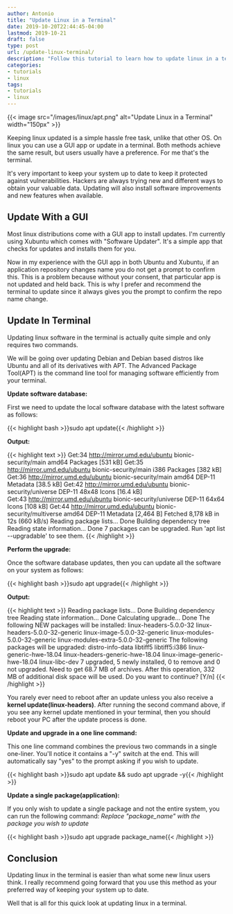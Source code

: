 ```yaml
---
author: Antonio
title: "Update Linux in a Terminal"
date: 2019-10-20T22:44:45-04:00
lastmod: 2019-10-21
draft: false
type: post
url: /update-linux-terminal/
description: "Follow this tutorial to learn how to update linux in a terminal. Performing your software updates in a terminal can be quicker and more efficient with the apt command line tool."
categories:
- tutorials
- linux
tags:
- tutorials
- linux
---
```


{{< image src="/images/linux/apt.png" alt="Update Linux in a Terminal" width="150px" >}}

Keeping linux updated is a simple hassle free task, unlike that other OS. On linux you can use a GUI app or update in a terminal. Both methods achieve the same result, but users usually have a preference. For me that's the terminal.

<!--more-->

It's very important to keep your system up to date to keep it protected against vulnerabilities. Hackers are always trying new and different ways to obtain your valuable data. Updating will also install software improvements and new features when available.

<!--adsense-->

## **Update With a GUI**

Most linux distributions come with a GUI app to install updates. I'm currently using Xubuntu which comes with "Software Updater". It's a simple app that checks for updates and installs them for you.

Now in my experience with the GUI app in both Ubuntu and Xubuntu, if an application repository changes name you do not get a prompt to confirm this. This is a problem because without your consent, that particular app is not updated and held back. This is why I prefer and recommend the terminal to update since it always gives you the prompt to confirm the repo name change.

## **Update In Terminal**

Updating linux software in the terminal is actually quite simple and only requires two commands.

We will be going over updating Debian and Debian based distros like Ubuntu and all of its derivatives with APT. The Advanced Package Tool(APT) is the command line tool for managing software efficiently from your terminal.

**Update software database:**

First we need to update the local software database with the latest software as follows:

{{< highlight bash >}}sudo apt update{{< /highlight >}}

**Output:**

{{< highlight text >}}
Get:34 http://mirror.umd.edu/ubuntu bionic-security/main amd64 Packages [531 kB]
Get:35 http://mirror.umd.edu/ubuntu bionic-security/main i386 Packages [382 kB]
Get:36 http://mirror.umd.edu/ubuntu bionic-security/main amd64 DEP-11 Metadata [38.5 kB]
Get:42 http://mirror.umd.edu/ubuntu bionic-security/universe DEP-11 48x48 Icons [16.4 kB]  
Get:43 http://mirror.umd.edu/ubuntu bionic-security/universe DEP-11 64x64 Icons [108 kB]
Get:44 http://mirror.umd.edu/ubuntu bionic-security/multiverse amd64 DEP-11 Metadata [2,464 B]
Fetched 8,178 kB in 12s (660 kB/s)
Reading package lists... Done
Building dependency tree
Reading state information... Done
7 packages can be upgraded. Run 'apt list --upgradable' to see them.
{{< /highlight >}}

**Perform the upgrade:**

Once the software database updates, then you can update all the software on your system as follows:

{{< highlight bash >}}sudo apt upgrade{{< /highlight >}}

**Output:**

{{< highlight text >}}
Reading package lists... Done
Building dependency tree
Reading state information... Done
Calculating upgrade... Done
The following NEW packages will be installed:
  linux-headers-5.0.0-32 linux-headers-5.0.0-32-generic linux-image-5.0.0-32-generic
  linux-modules-5.0.0-32-generic linux-modules-extra-5.0.0-32-generic
The following packages will be upgraded:
  distro-info-data libtiff5 libtiff5:i386 linux-generic-hwe-18.04
  linux-headers-generic-hwe-18.04 linux-image-generic-hwe-18.04 linux-libc-dev
7 upgraded, 5 newly installed, 0 to remove and 0 not upgraded.
Need to get 68.7 MB of archives.
After this operation, 332 MB of additional disk space will be used.
Do you want to continue? [Y/n]
{{< /highlight >}}

You rarely ever need to reboot after an update unless you also receive a **kernel update(linux-headers)**. After running the second command above, if you see any kernel update mentioned in your terminal, then you should reboot your PC after the update process is done.

<!--adsense-->

**Update and upgrade in a one line command:**

This one line command combines the previous two commands in a single one-liner. You'll notice it contains a "-y" switch at the end. This will automatically say "yes" to the prompt asking if you wish to update.

{{< highlight bash >}}sudo apt update && sudo apt upgrade -y{{< /highlight >}}

**Update a single package(application):**

If you only wish to update a single package and not the entire system, you can run the following command:
*Replace "package_name" with the package you wish to update*

{{< highlight bash >}}sudo apt upgrade package_name{{< /highlight >}}

## **Conclusion**

Updating linux in the terminal is easier than what some new linux users think. I really recommend going forward that you use this method as your preferred way of keeping your system up to date.

Well that is all for this quick look at updating linux in a terminal.
